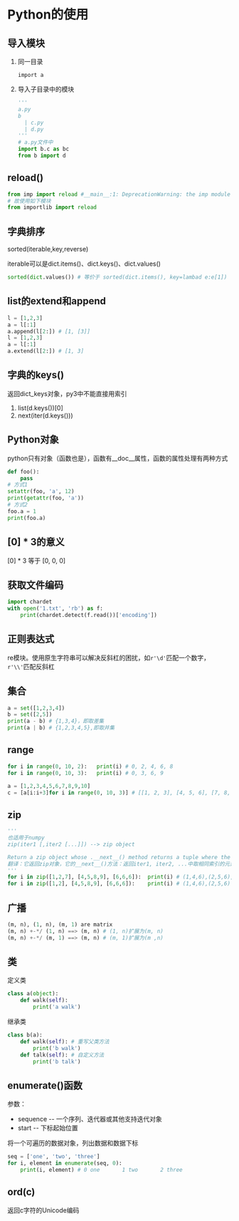 # Python的使用

## 导入模块

1. 同一目录

   `import a`

2. 导入子目录中的模块

   ```python
   '''
   a.py
   b
     | c.py
     | d.py
   '''
   # a.py文件中
   import b.c as bc
   from b import d
   ```


## reload()

```python
from imp import reload #__main__:1: DeprecationWarning: the imp module is deprecated in favour of importlib; see the module's documentation for alternative uses
# 故使用如下模块
from importlib import reload
```



## 字典排序

sorted(iterable,key,reverse)

iterable可以是dict.items()、dict.keys()、dict.values()

```python
sorted(dict.values()) # 等价于 sorted(dict.items(), key=lambad e:e[1])
```



## list的extend和append

```python
l = [1,2,3]
a = l[:1]
a.append(l[2:]) # [1, [3]]
l = [1,2,3]
a = l[:1]
a.extend(l[2:]) # [1, 3]
```



## 字典的keys()

返回dict_keys对象，py3中不能直接用索引

1. list(d.keys())[0]
2. next(iter(d.keys()))



## Python对象

python只有对象（函数也是），函数有\_\_doc\_\_属性，函数的属性处理有两种方式

```python
def foo():
    pass
# 方式1
setattr(foo, 'a', 12)
print(getattr(foo, 'a'))
# 方式2
foo.a = 1
print(foo.a)
```



## [0] * 3的意义

[0] * 3 等于 [0, 0, 0]



## 获取文件编码

```python
import chardet
with open('1.txt', 'rb') as f:
    print(chardet.detect(f.read())['encoding']) 
```



## 正则表达式

re模块。使用原生字符串可以解决反斜杠的困扰，如`r'\d'`匹配一个数字，`r'\\'`匹配反斜杠



## 集合

```python
a = set([1,2,3,4])
b = set([2,5])
print(a - b) # {1,3,4}，即取差集
print(a | b) # {1,2,3,4,5},即取并集
```



## range

```python
for i in range(0, 10, 2):	print(i) # 0, 2, 4, 6, 8
for i in range(0, 10, 3):	print(i) # 0, 3, 6, 9

a = [1,2,3,4,5,6,7,8,9,10]
c = [a[i:i+3]for i in range(0, 10, 3)] # [[1, 2, 3], [4, 5, 6], [7, 8, 9], [10]]
```



## zip

```python
'''
也适用于numpy
zip(iter1 [,iter2 [...]]) --> zip object

Return a zip object whose .__next__() method returns a tuple where the i-th element comes from the i-th iterable argument. The .__next__() method continues until the shortest iterable in the argument sequence is exhausted and then it raises StopIteration.
翻译：它返回zip对象，它的__next__()方法：返回iter1, iter2, ...中取相同索引的元素组成tuple，当某个iter达到最后一个元素时停止
'''
for i in zip([1,2,7], [4,5,8,9], [6,6,6]):	print(i) # (1,4,6),(2,5,6),(7,8,6)
for i in zip([1,2], [4,5,8,9], [6,6,6]):	print(i) # (1,4,6),(2,5,6)
```



## 广播

```python
(m, n), (1, n), (m, 1) are matrix
(m, n) +-*/ (1, n) ==> (m, n) # (1, n)扩展为(m, n)
(m, n) +-*/ (m, 1) ==> (m, n) # (m, 1)扩展为(m ,n)
```



## 类

定义类

```python
class a(object):
    def walk(self):
        print('a walk')
```

继承类

```python
class b(a):
    def walk(self): # 重写父类方法
        print('b walk')
    def talk(self): # 自定义方法
        print('b talk')
```



## enumerate()函数

参数：

- sequence -- 一个序列、迭代器或其他支持迭代对象
- start -- 下标起始位置

将一个可遍历的数据对象，列出数据和数据下标

```python
seq = ['one', 'two', 'three']
for i, element in enumerate(seq, 0):
    print(i, element) # 0 one		1 two 		2 three
```



## ord(c)

返回c字符的Unicode编码